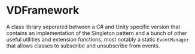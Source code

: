 # VDFramework
A class library seperated between a C# and Unity specific version that contains an implementation of the Singleton pattern and a bunch of other useful utilities and extension functions, most notably a static `EventManager` that allows classes to subscribe and unsubscribe from events.
